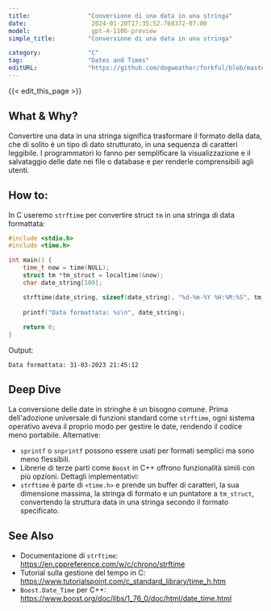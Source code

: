 ```yaml
---
title:                "Conversione di una data in una stringa"
date:                  2024-01-20T17:35:52.760372-07:00
model:                 gpt-4-1106-preview
simple_title:         "Conversione di una data in una stringa"

category:             "C"
tag:                  "Dates and Times"
editURL:              "https://github.com/dogweather/forkful/blob/master/content/it/c/converting-a-date-into-a-string.md"
---
```


{{< edit_this_page >}}

## What & Why?
Convertire una data in una stringa significa trasformare il formato della data, che di solito è un tipo di dato strutturato, in una sequenza di caratteri leggibile. I programmatori lo fanno per semplificare la visualizzazione e il salvataggio delle date nei file o database e per renderle comprensibili agli utenti.

## How to:
In C useremo `strftime` per convertire struct `tm` in una stringa di data formattata:

```C
#include <stdio.h>
#include <time.h>

int main() {
    time_t now = time(NULL);
    struct tm *tm_struct = localtime(&now);
    char date_string[100];

    strftime(date_string, sizeof(date_string), "%d-%m-%Y %H:%M:%S", tm_struct);
    
    printf("Data formattata: %s\n", date_string);
    
    return 0;
}
```
Output:
```
Data formattata: 31-03-2023 21:45:12
```

## Deep Dive
La conversione delle date in stringhe è un bisogno comune. Prima dell'adozione universale di funzioni standard come `strftime`, ogni sistema operativo aveva il proprio modo per gestire le date, rendendo il codice meno portabile. 
Alternative:
- `sprintf` o `snprintf` possono essere usati per formati semplici ma sono meno flessibili.
- Librerie di terze parti come `Boost` in C++ offrono funzionalità simili con più opzioni.
Dettagli implementativi:
- `strftime` è parte di `<time.h>` e prende un buffer di caratteri, la sua dimensione massima, la stringa di formato e un puntatore a `tm_struct`, convertendo la struttura data in una stringa secondo il formato specificato.

## See Also
- Documentazione di `strftime`: https://en.cppreference.com/w/c/chrono/strftime
- Tutorial sulla gestione del tempo in C: https://www.tutorialspoint.com/c_standard_library/time_h.htm
- `Boost.Date_Time` per C++: https://www.boost.org/doc/libs/1_76_0/doc/html/date_time.html
